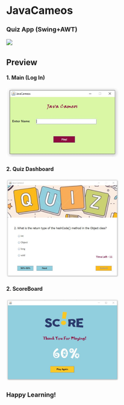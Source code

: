# JavaCameos
### Quiz App (Swing+AWT)

<img src="src/Icon/icon.ico" width="30"/>

## Preview

#### 1. Main (Log In)

<img src="src/Img/Main.png" width="300"/>

#### 2. Quiz Dashboard

<img src="src/Img/Dashboard.png" width="300"/>

#### 2. ScoreBoard

<img src="src/Img/Score.png" width="300"/>

### Happy Learning!
